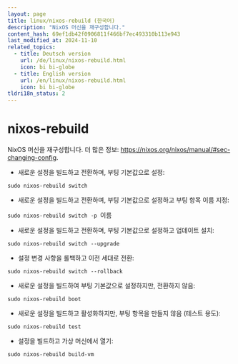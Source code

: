 ```yaml
---
layout: page
title: linux/nixos-rebuild (한국어)
description: "NixOS 머신을 재구성합니다."
content_hash: 69ef1db42f0906811f466bf7ec493310b113e943
last_modified_at: 2024-11-10
related_topics:
  - title: Deutsch version
    url: /de/linux/nixos-rebuild.html
    icon: bi bi-globe
  - title: English version
    url: /en/linux/nixos-rebuild.html
    icon: bi bi-globe
tldri18n_status: 2
---
```

# nixos-rebuild

NixOS 머신을 재구성합니다.
더 많은 정보: <https://nixos.org/nixos/manual/#sec-changing-config>.

- 새로운 설정을 빌드하고 전환하며, 부팅 기본값으로 설정:

`sudo nixos-rebuild switch`

- 새로운 설정을 빌드하고 전환하며, 부팅 기본값으로 설정하고 부팅 항목 이름 지정:

`sudo nixos-rebuild switch -p `<span class="tldr-var badge badge-pill bg-dark-lm bg-white-dm text-white-lm text-dark-dm font-weight-bold">이름</span>

- 새로운 설정을 빌드하고 전환하며, 부팅 기본값으로 설정하고 업데이트 설치:

`sudo nixos-rebuild switch --upgrade`

- 설정 변경 사항을 롤백하고 이전 세대로 전환:

`sudo nixos-rebuild switch --rollback`

- 새로운 설정을 빌드하여 부팅 기본값으로 설정하지만, 전환하지 않음:

`sudo nixos-rebuild boot`

- 새로운 설정을 빌드하고 활성화하지만, 부팅 항목을 만들지 않음 (테스트 용도):

`sudo nixos-rebuild test`

- 설정을 빌드하고 가상 머신에서 열기:

`sudo nixos-rebuild build-vm`
